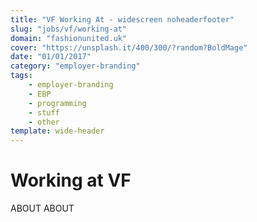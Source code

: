 ```yaml
---
title: "VF Working At - widescreen noheaderfooter"
slug: "jobs/vf/working-at"
domain: "fashionunited.uk"
cover: "https://unsplash.it/400/300/?random?BoldMage"
date: "01/01/2017"
category: "employer-branding"
tags:
    - employer-branding
    - EBP
    - programming
    - stuff
    - other
template: wide-header
---
```


# Working at VF

ABOUT ABOUT
